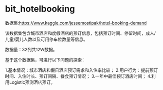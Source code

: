 # bit_hotelbooking
数据集:https://www.kaggle.com/jessemostipak/hotel-booking-demand

该数据集包含城市酒店和度假酒店的预订信息，包括预订时间、停留时间，成人/儿童/婴儿人数以及可用停车位数量等信息。

数据量：32列共12W数据。

基于这个数据集，可进行以下问题的探索：

1.基本情况：城市酒店和假日酒店预订需求和入住率比较；
2.用户行为：提前预订时间、入住时长、预订间隔、餐食预订情况；
3.一年中最佳预订酒店时间；
4.利用Logistic预测酒店预订。
